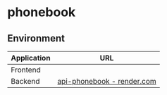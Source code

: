 # phonebook

## Environment

| Application | URL                                                                    |
| ----------- | ---------------------------------------------------------------------- |
| Frontend    |                                                                        |
| Backend     | [api-phonebook - render.com](https://api-phonebook-tc0b.onrender.com/) |
